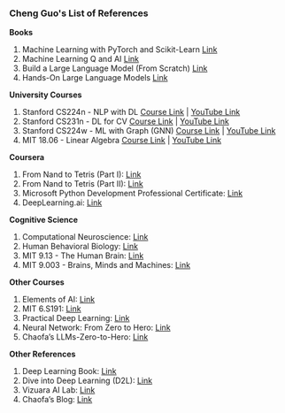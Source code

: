 ### Cheng Guo's List of References

**Books**
1. Machine Learning with PyTorch and Scikit-Learn [Link](https://github.com/rasbt/machine-learning-book) 
2. Machine Learning Q and AI [Link](https://github.com/rasbt/MachineLearning-QandAI-book)
3. Build a Large Language Model (From Scratch) [Link](https://github.com/rasbt/LLMs-from-scratch)
4. Hands-On Large Language Models [Link](https://github.com/HandsOnLLM/Hands-On-Large-Language-Models) 

**University Courses**
1. Stanford CS224n - NLP with DL
[Course Link](https://web.stanford.edu/class/archive/cs/cs224n/cs224n.1234/) |
[YouTube Link](https://www.youtube.com/playlist?list=PLoROMvodv4rMFqRtEuo6SGjY4XbRIVRd4) 
2. Stanford CS231n - DL for CV
[Course Link](https://cs231n.stanford.edu/2017/index.html) |
[YouTube Link](https://www.youtube.com/playlist?list=PLSVEhWrZWDHQTBmWZufjxpw3s8sveJtnJ)
3. Stanford CS224w - ML with Graph (GNN)
[Course Link](https://snap.stanford.edu/class/cs224w-2020/) |
[YouTube Link](https://www.youtube.com/playlist?list=PLoROMvodv4rPLKxIpqhjhPgdQy7imNkDn)
4. MIT 18.06 - Linear Algebra
[Course Link](https://ocw.mit.edu/courses/18-06-linear-algebra-spring-2010/) |
[YouTube Link](https://www.youtube.com/playlist?list=PLE7DDD91010BC51F8)

**Coursera**
1. From Nand to Tetris (Part I): [Link](https://www.coursera.org/learn/build-a-computer) 
2. From Nand to Tetris (Part II): [Link](https://www.coursera.org/learn/nand2tetris2) 
3. Microsoft Python Development Professional Certificate: [Link](https://www.coursera.org/professional-certificates/microsoft-python-developer) 
4. DeepLearning.ai: [Link](https://www.coursera.org/partners/deeplearning-ai)

**Cognitive Science**
1. Computational Neuroscience: [Link](https://www.coursera.org/learn/computational-neuroscience)
2. Human Behavioral Biology: [Link](https://www.youtube.com/playlist?list=PL848F2368C90DDC3D)
3. MIT 9.13 - The Human Brain: [Link](https://ocw.mit.edu/courses/9-13-the-human-brain-spring-2019/)
4. MIT 9.003 - Brains, Minds and Machines: [Link](https://ocw.mit.edu/courses/res-9-003-brains-minds-and-machines-summer-course-summer-2015/)

**Other Courses**
1. Elements of AI: [Link](https://www.elementsofai.com/)
2. MIT 6.S191: [Link](https://introtodeeplearning.com/) 
3. Practical Deep Learning: [Link](https://course.fast.ai/) 
4. Neural Network: From Zero to Hero: [Link](https://karpathy.ai/zero-to-hero.html) 
5. Chaofa’s LLMs-Zero-to-Hero: [Link](https://github.com/bbruceyuan/LLMs-Zero-to-Hero) 

**Other References**
1. Deep Learning Book: [Link](https://www.deeplearningbook.org/) 
2. Dive into Deep Learning (D2L): [Link](https://d2l.ai/)
3. Vizuara AI Lab: [Link](https://www.youtube.com/@vizuara)
4. Chaofa’s Blog: [Link](https://bruceyuan.com/) 
